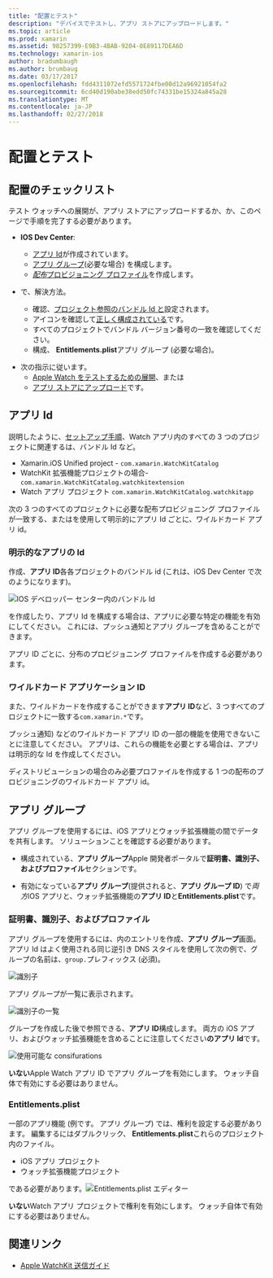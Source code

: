 ```yaml
---
title: "配置とテスト"
description: "デバイスでテストし、アプリ ストアにアップロードします。"
ms.topic: article
ms.prod: xamarin
ms.assetid: 98257399-E9B3-4BAB-9204-0E89117DEA6D
ms.technology: xamarin-ios
author: bradumbaugh
ms.author: brumbaug
ms.date: 03/17/2017
ms.openlocfilehash: fdd4311072efd5571724fbe00d12a96921054fa2
ms.sourcegitcommit: 6cd40d190abe38edd50fc74331be15324a845a28
ms.translationtype: MT
ms.contentlocale: ja-JP
ms.lasthandoff: 02/27/2018
---
```

# <a name="deployment-and-testing"></a>配置とテスト

## <a name="deployment-checklist"></a>配置のチェックリスト

テスト ウォッチへの展開が、アプリ ストアにアップロードするか、か、このページで手順を完了する必要があります。

- **IOS Dev Center**:
  - [アプリ Id](#App_IDs)が作成されています。
  - [アプリ グループ](#App_Groups)(必要な場合) を構成します。
  - [*配布*プロビジョニング プロファイル](#Provisioning_Profiles)を作成します。

- で、解決方法。

  - 確認、[プロジェクト参照のバンドル Id と](~/ios/watchos/get-started/installation.md)設定されます。
  - アイコンを確認して[正しく構成されている](~/ios/watchos/app-fundamentals/icons.md)です。
  - すべてのプロジェクトでバンドル バージョン番号の一致を確認してください。
  - 構成、 **Entitlements.plist**アプリ グループ (必要な場合)。

* 次の指示に従います。
  - [Apple Watch をテストするための展開](~/ios/watchos/deploy-test/device.md)、または
  - [アプリ ストアにアップロード](~/ios/watchos/deploy-test/appstore.md)です。


## <a name="app-ids"></a>アプリ Id

説明したように、[セットアップ手順](~/ios/watchos/get-started/installation.md)、Watch アプリ内のすべての 3 つのプロジェクトに関連するは、バンドル Id など。

- Xamarin.iOS Unified project - `com.xamarin.WatchKitCatalog`
- WatchKit 拡張機能プロジェクトの場合- `com.xamarin.WatchKitCatalog.watchkitextension`
- Watch アプリ プロジェクト `com.xamarin.WatchKitCatalog.watchkitapp`

次の 3 つのすべてのプロジェクトに必要な配布プロビジョニング プロファイルが一致する、またはを使用して明示的にアプリ Id ごとに、ワイルドカード アプリ id。

### <a name="explicit-app-ids"></a>明示的なアプリの Id

作成、**アプリ ID**各各プロジェクトのバンドル id (これは、iOS Dev Center で次のようになります)。

![IOS デベロッパー センター内のバンドル Id](images/appids-specific-sml.png)

を作成したり、アプリ Id を構成する場合は、アプリに必要な特定の機能を有効にしてください。 これには、プッシュ通知とアプリ グループを含めることができます。

アプリ ID ごとに、分布のプロビジョニング プロファイルを作成する必要があります。

### <a name="wildcard-app-id"></a>ワイルドカード アプリケーション ID

また、ワイルドカードを作成することができます**アプリ ID**など、3 つすべてのプロジェクトに一致する`com.xamarin.*`です。

プッシュ通知) などのワイルドカード アプリ ID の一部の機能を使用できないことに注意してください。 アプリは、これらの機能を必要とする場合は、アプリは明示的な Id を作成してください。

ディストリビューションの場合のみ必要プロファイルを作成する 1 つの配布のプロビジョニングのワイルドカード アプリ id。

<a name="app-groups" />

## <a name="app-groups"></a>アプリ グループ

アプリ グループを使用するには、iOS アプリとウォッチ拡張機能の間でデータを共有します。 ソリューションことを確認する必要があります。

- 構成されている、**アプリ グループ**Apple 開発者ポータルで**証明書、識別子、およびプロファイル**セクションです。

- 有効になっている**アプリ グループ**(提供されると、**アプリ グループ ID**) で*両方*iOS アプリと、ウォッチ拡張機能の**アプリ ID**と**Entitlements.plist**です。

### <a name="certificates-identifiers--profiles"></a>証明書、識別子、およびプロファイル

アプリ グループを使用するには、内のエントリを作成、**アプリ グループ**画面。 アプリ Id はよく使用される同じ逆引き DNS スタイルを使用して次の例で、グループの名前は、`group.`プレフィックス (必須)。

![識別子](images/appgroups-new-sml.png)

アプリ グループが一覧に表示されます。

![識別子の一覧](images/appgroups-setup-sml.png)

グループを作成した後で参照できる、**アプリ ID**構成します。 両方の iOS アプリ、およびウォッチ拡張機能を含めることに注意してください**のアプリ Id**です。

![使用可能な consifurations](images/appgroups-sml.png)

**いない**Apple Watch アプリ ID でアプリ グループを有効にします。 ウォッチ自体で有効にする必要はありません。

### <a name="entitlementsplist"></a>Entitlements.plist

一部のアプリ機能 (例です。 アプリ グループ) では、権利を設定する必要があります。
編集するにはダブルクリック、 **Entitlements.plist**これらのプロジェクト内のファイル。

- iOS アプリ プロジェクト
- ウォッチ拡張機能プロジェクト

である必要があります。![Entitlements.plist エディター](images/entitlements-plist-sml.png)

**いない**Watch アプリ プロジェクトで権利を有効にします。 ウォッチ自体で有効にする必要はありません。



## <a name="related-links"></a>関連リンク

- [Apple WatchKit 送信ガイド](https://developer.apple.com/app-store/watch/)
